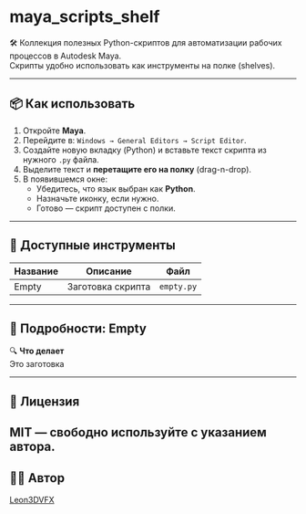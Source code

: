 # maya_scripts_shelf

🛠 Коллекция полезных Python-скриптов для автоматизации рабочих процессов в Autodesk Maya.  
Скрипты удобно использовать как инструменты на полке (shelves).

---

## 📦 Как использовать

1. Откройте **Maya**.
2. Перейдите в: `Windows → General Editors → Script Editor`.
3. Создайте новую вкладку (Python) и вставьте текст скрипта из нужного `.py` файла.
4. Выделите текст и **перетащите его на полку** (drag-n-drop).
5. В появившемся окне:
   - Убедитесь, что язык выбран как **Python**.
   - Назначьте иконку, если нужно.
   - Готово — скрипт доступен с полки.

---

## 🧰 Доступные инструменты

| Название | Описание | Файл        |
|----------|----------|-------------|
| Empty    | Заготовка скрипта | `empty.py`   |

---

## 📖 Подробности: Empty

🔍 **Что делает**  
Это заготовка

---

## 📄 Лицензия

MIT — свободно используйте с указанием автора.
---
## 👨‍💻 Автор

[Leon3DVFX](https://github.com/Leon3DVFX)
